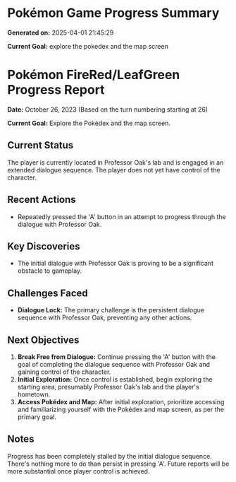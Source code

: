 # Pokémon Game Progress Summary

**Generated on:** 2025-04-01 21:45:29

**Current Goal:** explore the pokedex and the map screen

# Pokémon FireRed/LeafGreen Progress Report

**Date:** October 26, 2023 (Based on the turn numbering starting at 26)

**Current Goal:** Explore the Pokédex and the map screen.

## Current Status

The player is currently located in Professor Oak's lab and is engaged in an extended dialogue sequence. The player does not yet have control of the character.

## Recent Actions

*   Repeatedly pressed the 'A' button in an attempt to progress through the dialogue with Professor Oak.

## Key Discoveries

*   The initial dialogue with Professor Oak is proving to be a significant obstacle to gameplay.

## Challenges Faced

*   **Dialogue Lock:** The primary challenge is the persistent dialogue sequence with Professor Oak, preventing any other actions.

## Next Objectives

1.  **Break Free from Dialogue:** Continue pressing the 'A' button with the goal of completing the dialogue sequence with Professor Oak and gaining control of the character.
2.  **Initial Exploration:** Once control is established, begin exploring the starting area, presumably Professor Oak's lab and the player's hometown.
3.  **Access Pokédex and Map:** After initial exploration, prioritize accessing and familiarizing yourself with the Pokédex and map screen, as per the primary goal.

## Notes

Progress has been completely stalled by the initial dialogue sequence. There's nothing more to do than persist in pressing 'A'. Future reports will be more substantial once player control is achieved.
